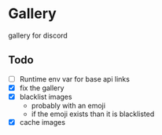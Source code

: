 # Gallery

gallery for discord

## Todo

- [ ] Runtime env var for base api links
- [x] fix the gallery
- [x] blacklist images
  - probably with an emoji
  - if the emoji exists than it is blacklisted
- [x] cache images

